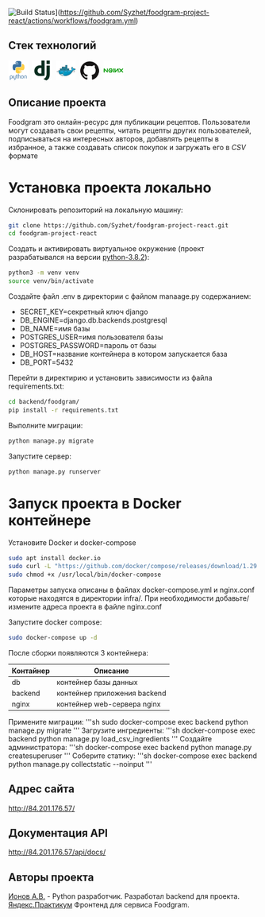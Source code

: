 ![Build Status](https://github.com/Syzhet/foodgram-project-react/actions/workflows/Django-app%20workflow/badge.svg)](https://github.com/Syzhet/foodgram-project-react/actions/workflows/foodgram.yml)

## Стек технологий 

<div>
  <img src="https://github.com/devicons/devicon/blob/master/icons/python/python-original-wordmark.svg" title="Python" alt="Python" width="40" height="40"/>&nbsp;
  <img src="https://github.com/devicons/devicon/blob/master/icons/django/django-plain.svg" title="Django" alt="Django" width="40" height="40"/>&nbsp;
  <img src="https://github.com/devicons/devicon/blob/master/icons/docker/docker-original.svg" title="Docker" alt="Docker" width="40" height="40"/>&nbsp;
  <img src="https://github.com/devicons/devicon/blob/master/icons/github/github-original.svg" title="GitHub" alt="GitHub" width="40" height="40"/>&nbsp;
  <img src="https://github.com/devicons/devicon/blob/master/icons/nginx/nginx-original.svg"  title="nginx" alt="nginx" width="40" height="40"/>&nbsp;
</div>

## Описание проекта
Foodgram это онлайн-ресурс для публикации рецептов.
Пользователи могут создавать свои рецепты, читать рецепты других пользователей, подписываться на интересных авторов, добавлять рецепты в избранное, а также создавать список покупок и загружать его в _CSV_ формате

# Установка проекта локально
Склонировать репозиторий на локальную машину:
```sh
git clone https://github.com/Syzhet/foodgram-project-react.git
cd foodgram-project-react
```
Cоздать и активировать виртуальное окружение (проект разрабатывался на версии [python-3.8.2](https://www.python.org/downloads/release/python-382/)):
```sh
python3 -m venv venv
source venv/bin/activate
```
Cоздайте файл .env в директории с файлом manaage.py содержанием:
- SECRET_KEY=секретный ключ django
- DB_ENGINE=django.db.backends.postgresql
- DB_NAME=имя базы
- POSTGRES_USER=имя пользователя базы
- POSTGRES_PASSWORD=пароль от базы
- DB_HOST=название контейнера в котором запускается база
- DB_PORT=5432

Перейти в директирию и установить зависимости из файла requirements.txt:
```sh
cd backend/foodgram/
pip install -r requirements.txt
```
Выполните миграции:
```sh
python manage.py migrate
```
Запустите сервер:
```sh
python manage.py runserver
```

# Запуск проекта в Docker контейнере
Установите Docker и docker-compose
```sh
sudo apt install docker.io 
sudo curl -L "https://github.com/docker/compose/releases/download/1.29.2/docker-compose-$(uname -s)-$(uname -m)" -o /usr/local/bin/docker-compose
sudo chmod +x /usr/local/bin/docker-compose
```
Параметры запуска описаны в файлах docker-compose.yml и nginx.conf которые находятся в директории infra/.
При необходимости добавьте/измените адреса проекта в файле nginx.conf

Запустите docker compose:
```sh
sudo docker-compose up -d
```

После сборки появляются 3 контейнера:

| Контайнер | Описание |
| ------ | ------ |
| db | контейнер базы данных |
| backend | контейнер приложения backend |
| nginx | контейнер web-сервера nginx |

Примените миграции:
'''sh
sudo docker-compose exec backend python manage.py migrate
'''
Загрузите ингредиенты:
'''sh
docker-compose exec backend python manage.py load_csv_ingredients
'''
Создайте администратора:
'''sh
docker-compose exec backend python manage.py createsuperuser
'''
Соберите статику:
'''sh
docker-compose exec backend python manage.py collectstatic --noinput
'''

## Адрес сайта 
http://84.201.176.57/

## Документация API
http://84.201.176.57/api/docs/

## Авторы проекта

[Ионов А.В.](https://github.com/Syzhet) - Python разработчик. Разработал backend для проекта.
[Яндекс.Практикум](https://practicum.yandex.ru/) Фронтенд для сервиса Foodgram.

